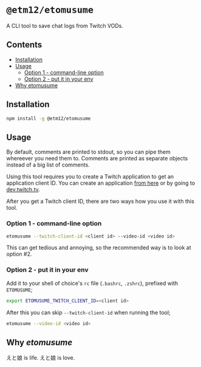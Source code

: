 
# `@etm12/etomusume`

A CLI tool to save chat logs from Twitch VODs.

## Contents

  - [Installation](#installation)
  - [Usage](#usage)
    - [Option 1 - command-line option](#option-1)
    - [Option 2 - put it in your env](#option-2)
  - [Why etomusume](#why-etomusume)

## Installation

```sh
npm install -g @etm12/etomusume
```

## Usage

By default, comments are printed to stdout, so you can pipe them whereever you need them to. Comments are printed as separate objects instead of a big list of comments.

Using this tool requires you to create a Twitch application to get an application client ID. You can create an application [from here](https://dev.twitch.tv/console/apps/create) or by going to [dev.twitch.tv](https://dev.twitch.tv).

After you get a Twitch client ID, there are two ways how you use it with this tool.

### <a name="option-1"></a>Option 1 - command-line option

```sh
etomusume --twitch-client-id <client id> --video-id <video id>
```

This can get tedious and annoying, so the recommended way is to look at option #2.

### <a name="option-2"></a>Option 2 - put it in your env

Add it to your shell of choice's `rc` file (`.bashrc`, `.zshrc`), prefixed with `ETOMUSUME`;

```sh
export ETOMUSUME_TWITCH_CLIENT_ID=<client id>
```

After this you can skip `--twitch-client-id` when running the tool;

```sh
etomusume --video-id <video id>
```

## Why _etomusume_

えと娘 is life. えと娘 is love.

